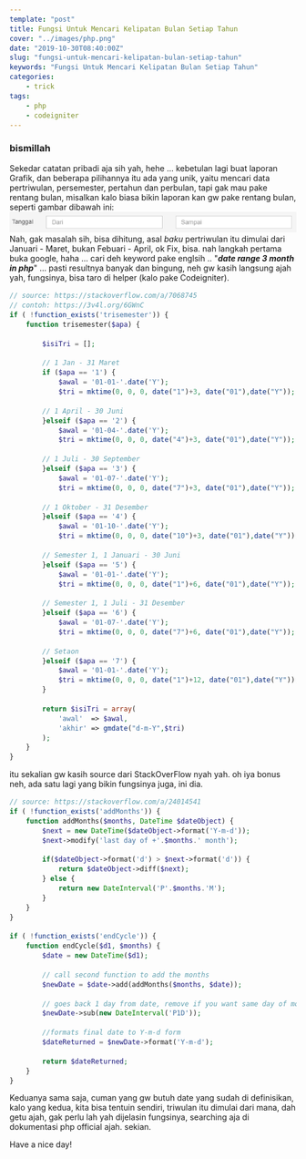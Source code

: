 ```yaml
---
template: "post"
title: Fungsi Untuk Mencari Kelipatan Bulan Setiap Tahun
cover: "../images/php.png"
date: "2019-10-30T08:40:00Z"
slug: "fungsi-untuk-mencari-kelipatan-bulan-setiap-tahun"
keywords: "Fungsi Untuk Mencari Kelipatan Bulan Setiap Tahun"
categories: 
    - trick 
tags:
    - php
    - codeigniter
---
```


### bismillah

Sekedar catatan pribadi aja sih yah, hehe ... kebetulan lagi buat laporan Grafik, dan beberapa pilihannya itu ada yang unik, yaitu mencari data pertriwulan, persemester, pertahun dan perbulan, tapi gak mau pake rentang bulan, misalkan kalo biasa bikin laporan kan gw pake rentang bulan, seperti gambar dibawah ini:
![rentangbulan](../images/rentangbulan.png)
Nah, gak masalah sih, bisa dihitung, asal *baku* pertriwulan itu dimulai dari Januari - Maret, bukan Febuari - April, ok Fix, bisa. nah langkah pertama buka google, haha ... cari deh keyword pake englsih .. "***date range 3 month in php***" ... pasti resultnya banyak dan bingung, neh gw kasih langsung ajah yah, fungsinya, bisa taro di helper (kalo pake Codeigniter).
```php
// source: https://stackoverflow.com/a/7068745
// contoh: https://3v4l.org/6GWnC
if ( !function_exists('trisemester')) {
    function trisemester($apa) {

        $isiTri = [];

        // 1 Jan - 31 Maret
        if ($apa == '1') {
            $awal = '01-01-'.date('Y');
            $tri = mktime(0, 0, 0, date("1")+3, date("01"),date("Y"));

        // 1 April - 30 Juni
        }elseif ($apa == '2') {
            $awal = '01-04-'.date('Y');
            $tri = mktime(0, 0, 0, date("4")+3, date("01"),date("Y"));
        
        // 1 Juli - 30 September
        }elseif ($apa == '3') {
            $awal = '01-07-'.date('Y');
            $tri = mktime(0, 0, 0, date("7")+3, date("01"),date("Y"));
        
        // 1 Oktober - 31 Desember
        }elseif ($apa == '4') {
            $awal = '01-10-'.date('Y');
            $tri = mktime(0, 0, 0, date("10")+3, date("01"),date("Y"));

        // Semester 1, 1 Januari - 30 Juni
        }elseif ($apa == '5') {
            $awal = '01-01-'.date('Y');
            $tri = mktime(0, 0, 0, date("1")+6, date("01"),date("Y"));

        // Semester 1, 1 Juli - 31 Desember
        }elseif ($apa == '6') {
            $awal = '01-07-'.date('Y');
            $tri = mktime(0, 0, 0, date("7")+6, date("01"),date("Y"));

        // Setaon
        }elseif ($apa == '7') {
            $awal = '01-01-'.date('Y');
            $tri = mktime(0, 0, 0, date("1")+12, date("01"),date("Y"));
        }

        return $isiTri = array(
            'awal'  => $awal,
            'akhir' => gmdate("d-m-Y",$tri)
        );
    }
}
```
itu sekalian gw kasih source dari StackOverFlow nyah yah. oh iya bonus neh, ada satu lagi yang bikin fungsinya juga, ini dia.
```php
// source: https://stackoverflow.com/a/24014541
if ( !function_exists('addMonths')) {
    function addMonths($months, DateTime $dateObject) {
        $next = new DateTime($dateObject->format('Y-m-d'));
        $next->modify('last day of +'.$months.' month');

        if($dateObject->format('d') > $next->format('d')) {
            return $dateObject->diff($next);
        } else {
            return new DateInterval('P'.$months.'M');
        }
    }
}

if ( !function_exists('endCycle')) {
    function endCycle($d1, $months) {
        $date = new DateTime($d1);

        // call second function to add the months
        $newDate = $date->add(addMonths($months, $date));

        // goes back 1 day from date, remove if you want same day of month
        $newDate->sub(new DateInterval('P1D')); 

        //formats final date to Y-m-d form
        $dateReturned = $newDate->format('Y-m-d'); 

        return $dateReturned;
    }
}
```

Keduanya sama saja, cuman yang gw butuh date yang sudah di definisikan, kalo yang kedua, kita bisa tentuin sendiri, triwulan itu dimulai dari mana, dah getu ajah, gak perlu lah yah dijelasin fungsinya, searching aja di dokumentasi php official ajah. sekian.

Have a nice day!